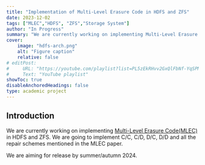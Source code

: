 ```yaml
---
title: "Implementation of Multi-Level Erasure Code in HDFS and ZFS"
date: 2023-12-02
tags: ["MLEC","HDFS", "ZFS","Storage System"]
author: "In Progress"
summary: "We are currently working on implementing Multi-Level Erasure Code(MLEC) in HDFS and ZFS." 
cover:
    image: "hdfs-arch.png"
    alt: "Figure caption"
    relative: false
# editPost:
#     URL: "https://youtube.com/playlist?list=PL5zEkRHvv2GxQlFbNf-YqSPMP6ePc3DQf"
#     Text: "YouTube playlist"
showToc: true
disableAnchoredHeadings: false
type: academic project
---
```


## Introduction

We are currently working on implementing [Multi-Level Erasure Code(MLEC)](http://localhost:1313/papers/design-consideration-mlec/) in HDFS and ZFS. We are going to implement C/C, C/D, D/C, D/D and all the repair schemes mentioned in the MLEC paper.

We are aiming for release by summer/autumn 2024.


<!-- ---

## Part 1

This section reviews things.

##### Lecture videos

1. [Video Title 1](https://youtu.be/0rbmjemhy38)
2. [Video Title 2](https://youtu.be/a2tbm5ljZJM)
3. [Video Title 3](https://youtu.be/bz2mXgo7Kj0)
4. [Video Title 4](https://youtu.be/rA4S9lFiU3o)

##### Lecture notes

+ [Lecture Note Title 1](lecture1.pdf)

##### Readings

+ [Paper Title 1](https://doi.org/10.1257/aer.102.4.1721) – This paper finds things.
+ [Paper Title 2](https://doi.org/10.1257/mac.6.1.190) – This paper reviews things.
+ [Paper Title 3](https://doi.org/10.1093/qje/qjv006) – This paper reviews more things and derives some results.

##### Homework

+ [Quiz 1](quiz1.pdf)
+ [Problem set 1](ps1.pdf)

---

## Part 2

This section introduces other things.

##### Lecture videos

5. [Video Title 5](https://youtu.be/tU0dtS9iiOk)
6. [Video Title 6](https://youtu.be/GMIKykwvrGI)
7. [Video Title 7](https://youtu.be/79MSNfp1rw0)
8. [Video Title 8](https://youtu.be/zEShE10YiYo)
9. [Video Title 9](https://youtu.be/SNlHsn7isog)

##### Lecture notes

+ [Lecture Note Title 2](lecture2.pdf)

##### Readings

+ [Paper Title 4](https://doi.org/10.1093/restud/rdy030) – This paper shows stuff.
+ [Paper Title 5](https://doi.org/10.1093/jeea/jvaa041) – This paper shows other things.

##### Homework

+ [Quiz 2](quiz2.pdf)
+ [Problem Set 2](ps2.pdf)

---

## Part 3

This section turns to other things. Lorem ipsum dolor sit amet, consectetur adipisicing elit, sed do eiusmod tempor incididunt ut labore et dolore magna aliqua. Ut enim ad minim veniam, quis nostrud exercitation ullamco laboris nisi ut aliquip ex ea commodo
consequat. Duis aute irure dolor in reprehenderit in voluptate velit esse
cillum dolore eu fugiat nulla pariatur. Excepteur sint occaecat cupidatat non
proident, sunt in culpa qui officia deserunt mollit anim id est laborum. -->